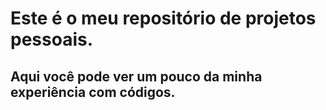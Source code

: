 <h1>Este é o meu repositório de projetos pessoais.</h1>
  <h2>Aqui você pode ver um pouco da minha experiência com códigos.</h2>
